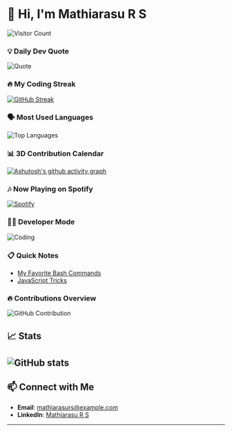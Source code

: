 # 👋 Hi, I'm Mathiarasu R S
![Visitor Count](https://komarev.com/ghpvc/?username=Mathiarasu05&color=blue)



### 💡 Daily Dev Quote
![Quote](https://quotes-github-readme.vercel.app/api?type=horizontal&theme=radical)

### 🔥 My Coding Streak
[![GitHub Streak](https://streak-stats.demolab.com?user=Mathiarasu05&theme=radical)](https://git.io/streak-stats)

### 🗣️ Most Used Languages
![Top Languages](https://github-readme-stats.vercel.app/api/top-langs/?username=Mathiarasu05&layout=compact&theme=radical)
### 📊 3D Contribution Calendar
[![Ashutosh's github activity graph](https://github-readme-activity-graph.vercel.app/graph?username=Mathiarasu05&theme=react-dark)](https://github.com/ashutosh00710/github-readme-activity-graph)

### 🎶 Now Playing on Spotify
[![Spotify](https://novatorem-username.vercel.app/api/spotify)](https://open.spotify.com/user/your_spotify_username)
### 👨‍💻 Developer Mode
![Coding](https://media.giphy.com/media/1AgViFXmoCk1JfUptT/giphy.gif)
### 📋 Quick Notes
- [My Favorite Bash Commands](https://gist.github.com/Mathiarasu05/123456)
- [JavaScript Tricks](https://gist.github.com/Mathiarasu05/789012)
### 🔥 Contributions Overview
![GitHub Contribution](https://activity-graph.herokuapp.com/graph?username=Mathiarasu05&bg_color=ffffff&color=000000&line=00E676&point=000000&area=true&hide_border=true)


## 📈 Stats
![GitHub stats](https://github-readme-stats.vercel.app/api?username=Mathiarasu05&show_icons=true&theme=radical)
---

## 📫 Connect with Me

- **Email**: mathiarasurs@example.com
- **LinkedIn**: [Mathiarasu R S](https://www.linkedin.com/in/mathiarasurs)

---

